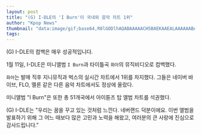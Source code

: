 ```yaml
---
layout: post
title: "(G) I-DLE의 'I Burn'이 국내외 음악 차트 1위"
author: "Kpop News"
thumbnail: "data:image/gif;base64,R0lGODlhAQABAAAAACH5BAEKAAEALAAAAAABAAEAAAICTAEAOw=="
tags: 
---
```



(G) I-DLE의 컴백은 매우 성공적입니다.

1월 11일, I-DLE은 미니앨범 `I Burn`과 타이틀곡 `화아`의 뮤직비디오로 컴백했다.

`화아`는 발매 직후 지니뮤직과 벅스의 실시간 차트에서 1위를 차지했다. 그들은 네이버 바이브, FLO, 멜론 같은 다른 음악 차트에서도 정상에 올랐다.

미니앨범 "I Burn"은 또한 총 51개국에서 아이튠즈 탑 앨범 차트를 석권했다.

(G) I-DLE는 "우리는 꿈을 꾸고 있는 것처럼 느낀다. 네버랜드 덕분이에요. 이번 앨범을 발표하기 위해 그 어느 때보다 많은 고민과 노력을 해왔고, 여러분의 큰 사랑에 진심으로 감사드립니다."